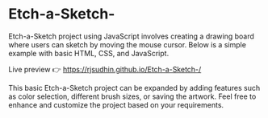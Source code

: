 # Etch-a-Sketch-
Etch-a-Sketch project using JavaScript involves creating a drawing board where users can sketch by moving the mouse cursor. Below is a simple example with basic HTML, CSS, and JavaScript. 

Live preview 👉 https://rjsudhin.github.io/Etch-a-Sketch-/

This basic Etch-a-Sketch project can be expanded by adding features such as color selection, different brush sizes, or saving the artwork. Feel free to enhance and customize the project based on your requirements.
